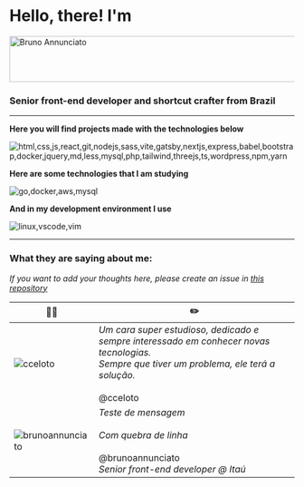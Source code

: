 
# Hello, there! I'm

<img  width="717"  height="81"  alt="Bruno Annunciato"  src="https://github.com/user-attachments/assets/26bb5e4d-d6b4-498e-9eaa-d0d67ef2dd43" />

### Senior front-end developer and shortcut crafter from Brazil

---

**Here you will find projects made with the technologies below**

![html,css,js,react,git,nodejs,sass,vite,gatsby,nextjs,express,babel,bootstrap,docker,jquery,md,less,mysql,php,tailwind,threejs,ts,wordpress,npm,yarn](https://skillicons.dev/icons?i=html,css,js,ts,react,git,nodejs,sass,vite,gatsby,nextjs,express,babel,bootstrap,docker,jest,jquery,md,less,mysql,php,tailwind,threejs,wordpress,npm,yarn)


**Here are some technologies that I am studying**

![go,docker,aws,mysql](https://skillicons.dev/icons?i=go,docker,aws,mysql)

**And in my development environment I use**

![linux,vscode,vim](https://skillicons.dev/icons?i=linux,vscode,vim)

---
### What they are saying about me:
*If you want to add your thoughts here, please create an issue in [this repository](https://github.com/brunoannunciato/brunoannunciato/issues)* <br>

| 🧑‍💻 | ✏️ |
|--|--|
|![cceloto](https://avatars.githubusercontent.com/u/30263808?v=4&s=48)  | *Um cara super estudioso, dedicado e sempre interessado em conhecer novas tecnologias. <br> Sempre que tiver um problema, ele terá a solução.* <br><br> @cceloto |
|![brunoannunciato](https://avatars.githubusercontent.com/u/26882104?v=4&s=48)  | *Teste de mensagem<br><br>Com quebra de linha* <br><br> @brunoannunciato <br> *Senior front-end developer @ Itaú* |
